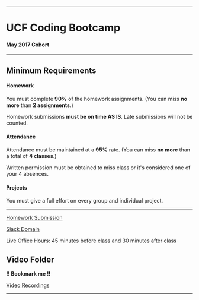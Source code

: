 -----------------------------------------
# UCF Coding Bootcamp


#### May 2017 Cohort


-----------------------------------------


## Minimum Requirements


#### Homework


You must complete **90%** of the homework assignments. (You can miss **no more** than **2 assignments**.)


Homework submissions **must be on time AS IS**. Late submissions will not be counted.


#### Attendance


Attendance must be maintained at a **95%** rate. (You can miss **no more** than a total of **4 classes**.)


Written permission must be obtained to miss class or it's considered one of your 4 absences.


#### Projects


You must give a full effort on every group and individual project.


-----------------------------------------


[Homework Submission](http://bootcampspot-v2.com)

[Slack Domain](https://ucforl052017ft.slack.com/messages/@slackbot/)

Live Office Hours: 45 minutes before class and 30 minutes after class

## Video Folder 
**!! Bookmark me !!**

<a target="_blank" href="https://codingbootcamp.hosted.panopto.com/Panopto/Pages/Sessions/List.aspx?folderID=644ca93f-a1dd-42eb-ba6d-3f019e890130">Video Recordings</a>

-----------------------------------------
